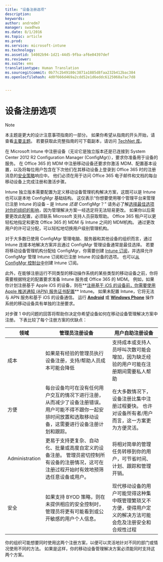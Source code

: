 ```yaml
---
title: "设备注册选项"
description: 
keywords: 
author: andredm7
manager: swadhwa
ms.date: 8/1/2016
ms.topic: article
ms.prod: 
ms.service: microsoft-intune
ms.technology: 
ms.assetid: 54082b94-1d21-44d5-9fba-af6e04397def
ms.reviewer: 
ms.suite: ems
translationtype: Human Translation
ms.sourcegitcommit: 0b77c2b49180c3871a1885d8faa232b412bac384
ms.openlocfilehash: 4d0f666d469a2cdd52e1d6eddc6125068a7ac7d8


---
```



# 设备注册选项

>[!NOTE]
>本主题是更大的设计注意事项指南的一部分。 如果你希望从指南的开头开始，请查看[主要主题](mdm-design-considerations-guide.md)。 若要获取此完整指南的可下载副本，请访问 [TechNet 库](https://gallery.technet.microsoft.com/Mobile-Device-Management-7d401582)。

在 Microsoft Intune 中注册设备（无论它是独立版本还是已连接到 System Center 2012 R2 Configuration Manager (ConfigMgr)），要求你准备用于设备的服务。 在 Office 365 的 MDM 中注册移动设备还要求你激活 MDM、配置基本设置，以及将每位用户包含在下次他们在其移动设备上登录到 Office 365 时的注册消息的[安全策略](https://technet.microsoft.com/library/ms.o365.cc.newdevicepolicy.aspx)响应中。 他们必须在用于访问 Office 365 电子邮件和文档的每台移动设备上完成注册和激活步骤。

Intune 独立版本需要配置为定义移动设备管理机构解决方案，这既可以是 Intune 也可以是本地 ConfigMgr 基础结构。 这仅表示“你想要使用哪个管理平台来管理已注册 Intune 的设备 – 是 Intune *还是* ConfigMgr？” 请务必了解[选择最佳选项对你的组织的影响](/Intune/deploy-use/enroll-devices-in-microsoft-intune)，因为管理解决方案一经选定将无法轻易更改。 如果你以后需要更改此配置，必须联系 Microsoft 支持人员获取帮助。 Office 365 租户可以更轻松地指定和更改 Office 365 的 MDM 与 Intune 之间的 MDM机构。 通过更改用户的许可证分配，可以轻松地切换用户级别管理机构。 

对于大多数已使用 ConfigMgr 管理电脑、服务器和其他设备的组织而言，通过 Intune 连接本地解决方案并且通过 ConfigMgr 管理设备通常是最佳选择。 若要将移动设备管理机构分配给 ConfigMgr，你需要创建 [Intune 订阅](https://portal.office.com/Signup/Signup.aspx?OfferId=40BE278A-DFD1-470a-9EF7-9F2596EA7FF9&dl=INTUNE_A&ali=1#0)，并选择允许 ConfigMgr 管理 Intune 订阅和已注册 Intune 的设备的选项。 也可以[从 ConfigMgr 控制台中](https://technet.microsoft.com/library/jj884158.aspx)创建 Intune 订阅。

此外，在能够注册运行不同类型的移动操作系统的某些类型的移动设备之前，你将需要根据特定的配置要求准备 Intune 服务或 Office 365 的 MDM。 例如，如果你计划注册基于 Apple iOS 的设备，则在**[注册基于 iOS 的设备前，你需要使用 Apple 推送通知 (APN) 服务证书配置](https://technet.microsoft.com/library/dn408185.aspx)** Intune。 如果未配置 Intune，它将无法与 APN 服务和基于 iOS 的设备通信。 运行 **[Android](https://technet.microsoft.com/library/dn764960.aspx)** 或 **[Windows Phone](https://technet.microsoft.com/library/dn764959.aspx)** 操作系统的移动设备具有单独的注册要求。

对步骤 1 中的问题的回答将帮助你决定你希望设备如何在移动设备管理解决方案中注册。 下表比较了每个注册方案的优缺点：

| 领域  | 管理员注册设备 | 用户自助注册设备 |
| ------------- | ------------- | ------------ |
| 成本 | 如果是有经验的管理员执行设备注册，支持/帮助人员成本可能会降低 | 支持成本或支持人员呼叫次数可能会增加，因为缺乏经验的用户可能在注册期间需要私人帮助 |
| 方便  | 每台设备均可在没有任何用户交互的情况下进行注册，从而减少了设备注册错误。 用户可能不得不跟你一起安排时间放置和选取移动设备，这需要进行设备注册计划和跟踪。| 在大多数情况下，设备注册比集中注册过程要快。 也许对设备所有者/用户而言，这一方案更为方便灵活。 |
| Administration | 更易于支持更复杂、自动化、批量或高度自定义的设备注册。 管理员密切控制所有设备的注册情况，这可在注册过程开始时有效地预筛选任意设备或用户。 | 将相对简单的管理任务转移到你的用户，可节省时间、计划、跟踪和管理开销。 |
| 安全 | 如果支持 BYOD 策略，则在未提供相应的安全控制时，管理员将更有可能看到或公开敏感的用户个人信息。 | 现代移动设备的用户可能觉得这种集中既管理繁琐又不方便，使得用户定义的解决方法可能会危及注册安全和合规性过程 |

你的组织可能想要同时使用这两个注册方案，以便可以灵活地针对不同的部门或情况使用不同的方法。 如果是这样，你的移动设备管理解决方案必须能同时支持这两个方案。



<!--HONumber=Aug16_HO1-->


